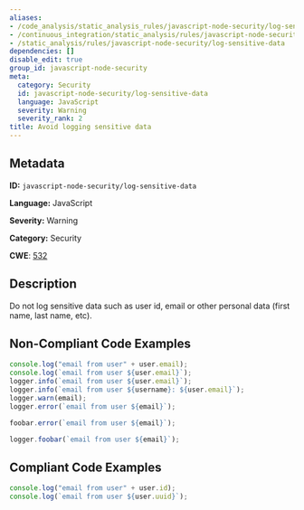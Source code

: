 ```yaml
---
aliases:
- /code_analysis/static_analysis_rules/javascript-node-security/log-sensitive-data
- /continuous_integration/static_analysis/rules/javascript-node-security/log-sensitive-data
- /static_analysis/rules/javascript-node-security/log-sensitive-data
dependencies: []
disable_edit: true
group_id: javascript-node-security
meta:
  category: Security
  id: javascript-node-security/log-sensitive-data
  language: JavaScript
  severity: Warning
  severity_rank: 2
title: Avoid logging sensitive data
---
```

<!--  SOURCED FROM https://github.com/DataDog/datadog-static-analyzer-rule-docs -->


## Metadata
**ID:** `javascript-node-security/log-sensitive-data`

**Language:** JavaScript

**Severity:** Warning

**Category:** Security

**CWE**: [532](https://cwe.mitre.org/data/definitions/532.html)

## Description
Do not log sensitive data such as user id, email or other personal data (first name, last name, etc).

## Non-Compliant Code Examples
```javascript
console.log("email from user" + user.email);
console.log(`email from user ${user.email}`);
logger.info(`email from user ${user.email}`);
logger.info(`email from user ${username}: ${user.email}`);
logger.warn(email);
logger.error(`email from user ${email}`);

foobar.error(`email from user ${email}`);

logger.foobar(`email from user ${email}`);

```

## Compliant Code Examples
```javascript
console.log("email from user" + user.id);
console.log(`email from user ${user.uuid}`);
```
